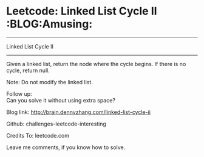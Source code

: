 # Leetcode: Linked List Cycle II     :BLOG:Amusing:


---

Linked List Cycle II  

---

Given a linked list, return the node where the cycle begins. If there is no cycle, return null.  

Note: Do not modify the linked list.  

Follow up:  
Can you solve it without using extra space?  

Blog link: <http://brain.dennyzhang.com/linked-list-cycle-ii>  

Github: challenges-leetcode-interesting  

Credits To: leetcode.com  

Leave me comments, if you know how to solve.